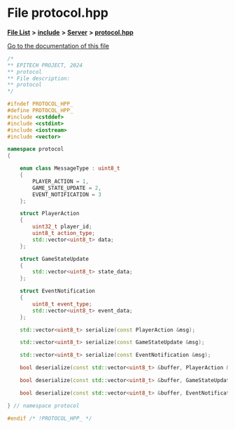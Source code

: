 

# File protocol.hpp

[**File List**](files.md) **>** [**include**](dir_d44c64559bbebec7f509842c48db8b23.md) **>** [**Server**](dir_17f455aea618a06e8886390757d4c564.md) **>** [**protocol.hpp**](protocol_8hpp.md)

[Go to the documentation of this file](protocol_8hpp.md)


```C++
/*
** EPITECH PROJECT, 2024
** protocol
** File description:
** protocol
*/

#ifndef PROTOCOL_HPP_
#define PROTOCOL_HPP_
#include <cstddef>
#include <cstdint>
#include <iostream>
#include <vector>

namespace protocol
{

    enum class MessageType : uint8_t
    {
        PLAYER_ACTION = 1,     
        GAME_STATE_UPDATE = 2, 
        EVENT_NOTIFICATION = 3 
    };

    struct PlayerAction
    {
        uint32_t player_id;        
        uint8_t action_type;       
        std::vector<uint8_t> data; 
    };

    struct GameStateUpdate
    {
        std::vector<uint8_t> state_data; 
    };

    struct EventNotification
    {
        uint8_t event_type;              
        std::vector<uint8_t> event_data; 
    };

    std::vector<uint8_t> serialize(const PlayerAction &msg);

    std::vector<uint8_t> serialize(const GameStateUpdate &msg);

    std::vector<uint8_t> serialize(const EventNotification &msg);

    bool deserialize(const std::vector<uint8_t> &buffer, PlayerAction &msg);

    bool deserialize(const std::vector<uint8_t> &buffer, GameStateUpdate &msg);

    bool deserialize(const std::vector<uint8_t> &buffer, EventNotification &msg);

} // namespace protocol

#endif /* !PROTOCOL_HPP_ */
```


